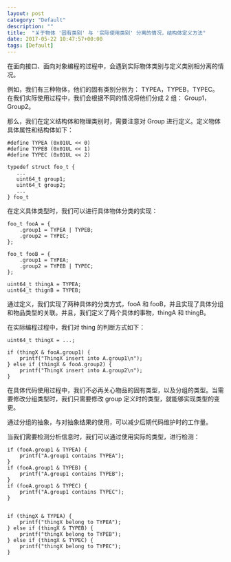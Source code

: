 ```yaml
---
layout: post
category: "Default"
description: ""
title:  "关于物体 '固有类别' 与 '实际使用类别' 分离的情况，结构体定义方法"
date: 2017-05-22 10:47:57+00:00
tags: [Default]
---
```


在面向接口、面向对象编程的过程中，会遇到实际物体类别与定义类别相分离的情况。

例如，我们有三种物体，他们的固有类别分别为： TYPEA，TYPEB，TYPEC。在我们实际使用过程中，我们会根据不同的情况将他们分成 2 组： Group1，Group2。

那么，我们在定义结构体和物理类别时，需要注意对 Group 进行定义。定义物体具体属性和结构体如下：

```
#define TYPEA (0x01UL << 0)
#define TYPEB (0x01UL << 1)
#define TYPEC (0x01UL << 2)

typedef struct foo_t {
   ...
   uint64_t group1;
   uint64_t group2;
   ...
} foo_t
```

在定义具体类型时，我们可以进行具体物体分类的实现：

```
foo_t fooA = {
    .group1 = TYPEA | TYPEB;
    .group2 = TYPEC;
};

foo_t fooB = {
    .group1 = TYPEA;
    .group2 = TYPEB | TYPEC;
};

uint64_t thingA = TYPEA;
uint64_t thignB = TYPEB;
```

通过定义，我们实现了两种具体的分类方式，fooA 和 fooB，并且实现了具体分组和物品类型的关联。并且，我们定义了两个具体的事物，thingA 和 thingB。

在实际编程过程中，我们对 thing 的判断方式如下：

```
uint64_t thingX = ...;

if (thingX & fooA.group1) {
    printf("ThingX insert into A.group1\n");
} else if (thingX & fooA.group2) {
    printf("ThingX insert into A.group2\n");
}
```

在具体代码使用过程中，我们不必再关心物品的固有类型，以及分组的类型。当需要修改分组类型时，我们只需要修改 group 定义时的类型，就能够实现类型的变更。

通过分组的抽象，与对抽象结果的使用，可以减少后期代码维护时的工作量。

当我们需要检测分析信息时，我们可以通过使用实际的类型，进行检测：

```
if (fooA.group1 & TYPEA) {
    printf("A.group1 contains TYPEA");
}
if (fooA.group1 & TYPEB) {
    printf("A.group1 contains TYPEB");
}
if (fooA.group1 & TYPEC) {
    printf("A.group1 contains TYPEC");
}


if (thingX & TYPEA) {
    printf("thingX belong to TYPEA");
} else if (thingX & TYPEB) {
    printf("thingX belong to TYPEB");
} else if (thingX & TYPEC) {
    printf("thingX belong to TYPEC");
}
```